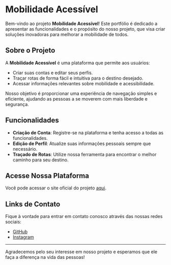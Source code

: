 # Mobilidade Acessível

Bem-vindo ao projeto **Mobilidade Acessível**! Este portfólio é dedicado a apresentar as funcionalidades e o propósito do nosso projeto, que visa criar soluções inovadoras para melhorar a mobilidade de todos.

## Sobre o Projeto

A **Mobilidade Acessível** é uma plataforma que permite aos usuários:

- Criar suas contas e editar seus perfis.
- Traçar rotas de forma fácil e intuitiva para o destino desejado.
- Acessar informações relevantes sobre mobilidade e acessibilidade.

Nosso objetivo é proporcionar uma experiência de navegação simples e eficiente, ajudando as pessoas a se moverem com mais liberdade e segurança.

## Funcionalidades

- **Criação de Conta**: Registre-se na plataforma e tenha acesso a todas as funcionalidades.
- **Edição de Perfil**: Atualize suas informações pessoais sempre que necessário.
- **Traçado de Rotas**: Utilize nossa ferramenta para encontrar o melhor caminho para seu destino.

## Acesse Nossa Plataforma

Você pode acessar o site oficial do projeto [aqui](https://6701bbe8aa1f288ab766a17f--mobilidadeacessivel.netlify.app/).

## Links de Contato

Fique à vontade para entrar em contato conosco através das nossas redes sociais:

- [GitHub](https://github.com/Mobilidade-Acessivel)
- [Instagram](https://www.instagram.com/mobilidade.acessivel/)

---

Agradecemos pelo seu interesse em nosso projeto e esperamos que ele faça a diferença na vida das pessoas!
